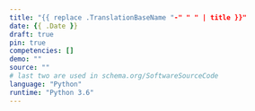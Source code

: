 ```yaml
---
title: "{{ replace .TranslationBaseName "-" " " | title }}"
date: {{ .Date }}
draft: true
pin: true
competencies: []
demo: ""
source: ""
# last two are used in schema.org/SoftwareSourceCode
language: "Python"
runtime: "Python 3.6"
---
```

